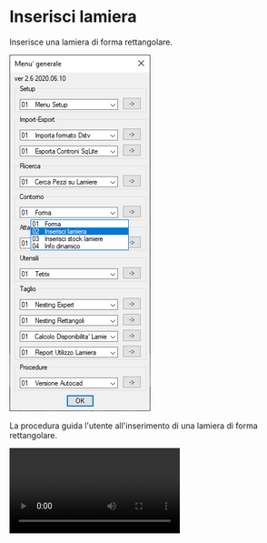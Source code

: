 # Inserisci lamiera

Inserisce una lamiera di forma rettangolare.

![Inserisci lamiera](/public/contorno/inserisci-lamiera.png)

La procedura guida l'utente all'inserimento di una lamiera di forma rettangolare.

<video controls>
    <source src="/public/contorno/inserisci-lamiera.mp4" type="video/mp4">
</video>

